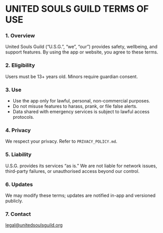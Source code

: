 # UNITED SOULS GUILD TERMS OF USE

### 1. Overview
United Souls Guild (“U.S.G.”, “we”, “our”) provides safety, wellbeing, and support features.
By using the app or website, you agree to these terms.

### 2. Eligibility
Users must be 13+ years old. Minors require guardian consent.

### 3. Use
- Use the app only for lawful, personal, non-commercial purposes.
- Do not misuse features to harass, prank, or file false alerts.
- Data shared with emergency services is subject to lawful access protocols.

### 4. Privacy
We respect your privacy. Refer to `PRIVACY_POLICY.md`.

### 5. Liability
U.S.G. provides its services “as is.” We are not liable for network issues,
third-party failures, or unauthorised access beyond our control.

### 6. Updates
We may modify these terms; updates are notified in-app and versioned publicly.

### 7. Contact
legal@unitedsoulsguild.org

